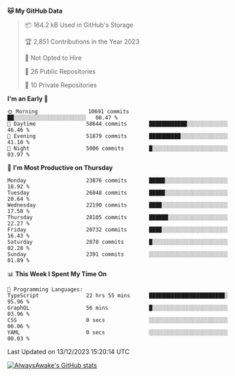 <!--START_SECTION:waka-->
**🐱 My GitHub Data** 

> 📦 164.2 kB Used in GitHub's Storage 
 > 
> 🏆 2,851 Contributions in the Year 2023
 > 
> 🚫 Not Opted to Hire
 > 
> 📜 26 Public Repositories 
 > 
> 🔑 10 Private Repositories 
 > 
**I'm an Early 🐤** 

```text
🌞 Morning                10691 commits       ██░░░░░░░░░░░░░░░░░░░░░░░   08.47 % 
🌆 Daytime                58644 commits       ████████████░░░░░░░░░░░░░   46.46 % 
🌃 Evening                51879 commits       ██████████░░░░░░░░░░░░░░░   41.10 % 
🌙 Night                  5006 commits        █░░░░░░░░░░░░░░░░░░░░░░░░   03.97 % 
```
📅 **I'm Most Productive on Thursday** 

```text
Monday                   23876 commits       █████░░░░░░░░░░░░░░░░░░░░   18.92 % 
Tuesday                  26048 commits       █████░░░░░░░░░░░░░░░░░░░░   20.64 % 
Wednesday                22190 commits       ████░░░░░░░░░░░░░░░░░░░░░   17.58 % 
Thursday                 28105 commits       ██████░░░░░░░░░░░░░░░░░░░   22.27 % 
Friday                   20732 commits       ████░░░░░░░░░░░░░░░░░░░░░   16.43 % 
Saturday                 2878 commits        █░░░░░░░░░░░░░░░░░░░░░░░░   02.28 % 
Sunday                   2391 commits        ░░░░░░░░░░░░░░░░░░░░░░░░░   01.89 % 
```


📊 **This Week I Spent My Time On** 

```text
💬 Programming Languages: 
TypeScript               22 hrs 55 mins      ████████████████████████░   95.96 % 
GraphQL                  56 mins             █░░░░░░░░░░░░░░░░░░░░░░░░   03.96 % 
CSS                      0 secs              ░░░░░░░░░░░░░░░░░░░░░░░░░   00.06 % 
YAML                     0 secs              ░░░░░░░░░░░░░░░░░░░░░░░░░   00.03 % 
```


 Last Updated on 13/12/2023 15:20:14 UTC
<!--END_SECTION:waka-->

[![AlwaysAwake's GitHub stats](https://github-readme-stats.vercel.app/api?username=AlwaysAwake&show_icons=true&theme=github_dark&count_private=true)](https://github.com/AlwaysAwake/AlwaysAwake)
